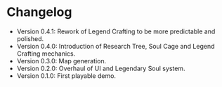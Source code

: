 # Changelog

* Version 0.4.1: Rework of Legend Crafting to be more predictable and polished.
* Version 0.4.0: Introduction of Research Tree, Soul Cage and Legend Crafting mechanics.
* Version 0.3.0: Map generation.
* Version 0.2.0: Overhaul of UI and Legendary Soul system.
* Version 0.1.0: First playable demo.